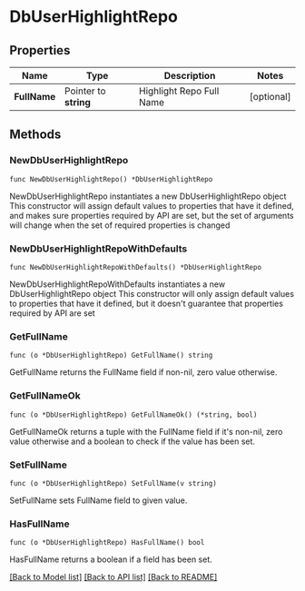 # DbUserHighlightRepo

## Properties

Name | Type | Description | Notes
------------ | ------------- | ------------- | -------------
**FullName** | Pointer to **string** | Highlight Repo Full Name | [optional] 

## Methods

### NewDbUserHighlightRepo

`func NewDbUserHighlightRepo() *DbUserHighlightRepo`

NewDbUserHighlightRepo instantiates a new DbUserHighlightRepo object
This constructor will assign default values to properties that have it defined,
and makes sure properties required by API are set, but the set of arguments
will change when the set of required properties is changed

### NewDbUserHighlightRepoWithDefaults

`func NewDbUserHighlightRepoWithDefaults() *DbUserHighlightRepo`

NewDbUserHighlightRepoWithDefaults instantiates a new DbUserHighlightRepo object
This constructor will only assign default values to properties that have it defined,
but it doesn't guarantee that properties required by API are set

### GetFullName

`func (o *DbUserHighlightRepo) GetFullName() string`

GetFullName returns the FullName field if non-nil, zero value otherwise.

### GetFullNameOk

`func (o *DbUserHighlightRepo) GetFullNameOk() (*string, bool)`

GetFullNameOk returns a tuple with the FullName field if it's non-nil, zero value otherwise
and a boolean to check if the value has been set.

### SetFullName

`func (o *DbUserHighlightRepo) SetFullName(v string)`

SetFullName sets FullName field to given value.

### HasFullName

`func (o *DbUserHighlightRepo) HasFullName() bool`

HasFullName returns a boolean if a field has been set.


[[Back to Model list]](../README.md#documentation-for-models) [[Back to API list]](../README.md#documentation-for-api-endpoints) [[Back to README]](../README.md)


